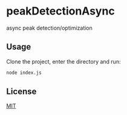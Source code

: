 # peakDetectionAsync

async peak detection/optimization

## Usage
Clone the project, enter the directory and run:

```bash
node index.js
```

## License

[MIT](./LICENSE)
